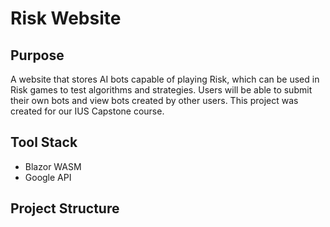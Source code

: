 # Risk Website

## Purpose
A website that stores AI bots capable of playing Risk, which can be used in Risk games to test algorithms and strategies. Users will be able to submit their own bots and view bots created by other users.
This project was created for our IUS Capstone course.

## Tool Stack
* Blazor WASM
* Google API

## Project Structure

